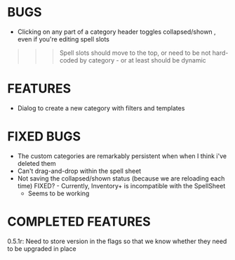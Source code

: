 # BUGS
- Clicking on  any part of a category header toggles collapsed/shown , even if you're editing spell slots
>>> Spell slots should move to the top, or need to be not hard-coded by category
    - or at least should be dynamic

# FEATURES
- Dialog to create a new category with filters and templates



# FIXED BUGS
- The custom categories are remarkably persistent when when I think i've deleted them
- Can't drag-and-drop within the spell sheet
- Not saving the collapsed/shown status (because we are reloading each time)
FIXED? - Currently, Inventory+ is incompatible with the SpellSheet
    - Seems to be working

# COMPLETED FEATURES
0.5.1r:  Need to store version in the flags so that we know whether they need to be upgraded in place    